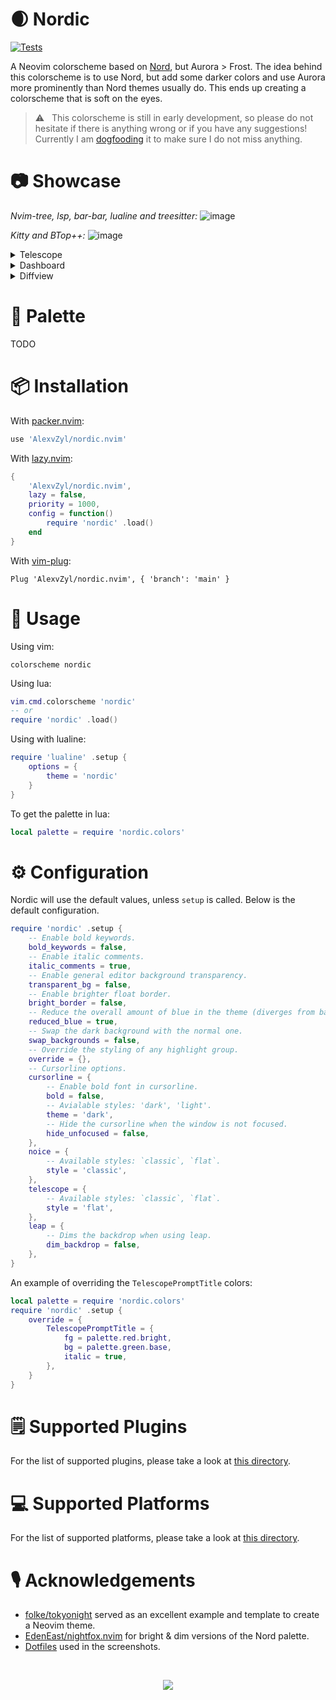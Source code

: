# 🌒 Nordic

[![Tests](https://github.com/AlexvZyl/nordic.nvim/workflows/Tests/badge.svg)](https://github.com/AlexvZyl/nordic.nvim/actions?workflow=Tests) 

A Neovim colorscheme based on [Nord](https://www.nordtheme.com/), but Aurora > Frost.  The idea behind this colorscheme is to use Nord, but add some darker colors and use Aurora more prominently than Nord themes usually do.  This ends up creating a colorscheme that is soft on the eyes.

> ⚠️ &nbsp; This colorscheme is still in early development, so please do not hesitate if there is anything wrong or if you have any suggestions!  Currently I am [dogfooding](https://en.wikipedia.org/wiki/Eating_your_own_dog_food) it to make sure I do not miss anything.

# 📷 Showcase

*Nvim-tree, lsp, bar-bar, lualine and treesitter:*
![image](https://user-images.githubusercontent.com/81622310/219347174-035d2b63-7645-44a3-be15-119c829add90.png)

*Kitty and BTop++:*
![image](https://user-images.githubusercontent.com/81622310/217228212-619a8735-d5be-4c83-837d-3ab0cd4a33c0.png)

<details>
<summary>Telescope</summary>

*Flat:*
![image](https://user-images.githubusercontent.com/81622310/219347783-017a0e5a-f38d-4eb0-9d7c-29fc90527fc6.png)
*Classic:*
![image](https://user-images.githubusercontent.com/81622310/219347870-05786199-a095-4602-a958-9db90b8acde3.png)

</details>

<details>
<summary>Dashboard</summary>

![image](https://user-images.githubusercontent.com/81622310/219345149-4385bb9b-54de-488d-b0f3-a846b723ff1a.png)

</details>

<details>
<summary>Diffview</summary>

![image](https://user-images.githubusercontent.com/81622310/219347704-376d040d-6e30-4918-9dd1-06b3cd29035d.png)

</details>


# 🎨 Palette

TODO

# 📦 Installation

With [packer.nvim](https://github.com/wbthomason/packer.nvim):

```lua
use 'AlexvZyl/nordic.nvim'
```

With [lazy.nvim](https://github.com/folke/lazy.nvim):

```lua
{
    'AlexvZyl/nordic.nvim',
    lazy = false,
    priority = 1000,
    config = function()
        require 'nordic' .load()
    end
}
```

With [vim-plug](https://github.com/junegunn/vim-plug):

```vim
Plug 'AlexvZyl/nordic.nvim', { 'branch': 'main' }
```

# 🚀 Usage

Using vim:

```vim
colorscheme nordic
```

Using lua:

```lua
vim.cmd.colorscheme 'nordic'
-- or
require 'nordic' .load()
```

Using with lualine:

```lua
require 'lualine' .setup {
    options = {
        theme = 'nordic'
    }
}
```

To get the palette in lua:

```lua
local palette = require 'nordic.colors'
```

# ⚙️ Configuration

Nordic will use the default values, unless `setup` is called.  Below is the default configuration.

```lua
require 'nordic' .setup {
    -- Enable bold keywords.
    bold_keywords = false,
    -- Enable italic comments.
    italic_comments = true,
    -- Enable general editor background transparency.
    transparent_bg = false,
    -- Enable brighter float border.
    bright_border = false,
    -- Reduce the overall amount of blue in the theme (diverges from base Nord).
    reduced_blue = true,
    -- Swap the dark background with the normal one.
    swap_backgrounds = false,
    -- Override the styling of any highlight group.
    override = {},
    -- Cursorline options.
    cursorline = {
        -- Enable bold font in cursorline.
        bold = false,
        -- Avialable styles: 'dark', 'light'.
        theme = 'dark',
        -- Hide the cursorline when the window is not focused.
        hide_unfocused = false,
    },
    noice = {
        -- Available styles: `classic`, `flat`.
        style = 'classic',
    },
    telescope = {
        -- Available styles: `classic`, `flat`.
        style = 'flat',
    },
    leap = {
        -- Dims the backdrop when using leap.
        dim_backdrop = false,
    },
}
```

An example of overriding the `TelescopePromptTitle` colors:

```lua
local palette = require 'nordic.colors'
require 'nordic' .setup {
    override = {
        TelescopePromptTitle = {
	        fg = palette.red.bright,
            bg = palette.green.base,
            italic = true,
        },
    }
}
```

# 🗒️ Supported Plugins

For the list of supported plugins, please take a look at [this directory](https://github.com/AlexvZyl/nordic.nvim/tree/main/lua/nordic/groups/integrations).


# 💻 Supported Platforms


For the list of supported platforms, please take a look at [this directory](https://github.com/AlexvZyl/nordic.nvim/tree/main/platforms).

# 🎙️ Acknowledgements

- [folke/tokyonight](https://github.com/folke/tokyonight.nvim) served as an excellent example and template to create a Neovim theme.
- [EdenEast/nightfox.nvim](https://github.com/EdenEast/nightfox.nvim) for bright & dim versions of the Nord palette.
- [Dotfiles](https://github.com/AlexvZyl/.dotfiles) used in the screenshots.

</br>

<p align="center">
    <a href="https://github.com/AlexvZyl/nordic.nvim/graphs/contributors">
        <img src="https://contrib.rocks/image?repo=AlexvZyl/nordic.nvim" />
    </a>
</p>
